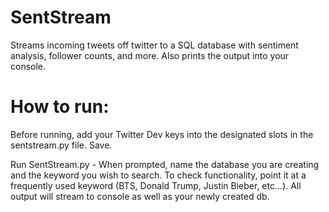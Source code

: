 # SentStream
Streams incoming tweets off twitter to a SQL database with sentiment analysis, follower counts, and more. Also prints the output into your console. 

# How to run:
Before running, add your Twitter Dev keys into the designated slots in the sentstream.py file. Save.

Run SentStream.py - When prompted, name the database you are creating and the keyword you wish to search. To check functionality, point it at a frequently used keyword (BTS, Donald Trump, Justin Bieber, etc...). All output will stream to console as well as your newly created db. 
